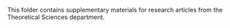 This folder contains supplementary materials for research articles from the Theoretical Sciences department.
